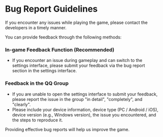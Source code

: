# Bug Report Guidelines

If you encounter any issues while playing the game, please contact the developers in a timely manner.

You can provide feedback through the following methods:

### In-game Feedback Function (Recommended)
- If you encounter an issue during gameplay and can switch to the settings interface, please submit your feedback via the bug report section in the settings interface.

### Feedback in the QQ Group
- If you are unable to open the settings interface to submit your feedback, please report the issue in the group "in detail", "completely", and "clearly".
- Please include your device information, device type (PC / Android / iOS), device version (e.g., Windows version), the issue you encountered, and the steps to reproduce it.

Providing effective bug reports will help us improve the game.